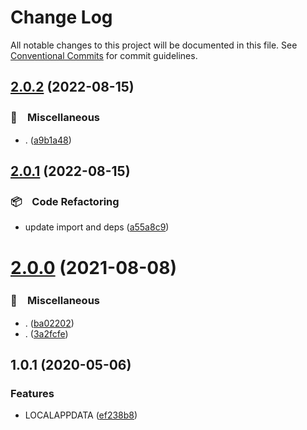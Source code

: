 # Change Log

All notable changes to this project will be documented in this file.
See [Conventional Commits](https://conventionalcommits.org) for commit guidelines.

## [2.0.2](https://github.com/bluelovers/ws-os/compare/win-appdata-local@2.0.1...win-appdata-local@2.0.2) (2022-08-15)


### 🔖　Miscellaneous

* . ([a9b1a48](https://github.com/bluelovers/ws-os/commit/a9b1a48499425dc18fd6cf918e1c3729e30f4d60))





## [2.0.1](https://github.com/bluelovers/ws-os/compare/win-appdata-local@2.0.0...win-appdata-local@2.0.1) (2022-08-15)


### 📦　Code Refactoring

* update import and deps ([a55a8c9](https://github.com/bluelovers/ws-os/commit/a55a8c955b5dffa35f2d24a8f782a148a1b0b8b1))





# [2.0.0](https://github.com/bluelovers/ws-os/compare/win-appdata-local@1.0.1...win-appdata-local@2.0.0) (2021-08-08)


### 🔖　Miscellaneous

* . ([ba02202](https://github.com/bluelovers/ws-os/commit/ba02202accb512a79c7fb471c47ba1239ce2225c))
* . ([3a2fcfe](https://github.com/bluelovers/ws-os/commit/3a2fcfeefb3570a7a380fd34a280951508a4a692))





## 1.0.1 (2020-05-06)


### Features

* LOCALAPPDATA ([ef238b8](https://github.com/bluelovers/ws-os/commit/ef238b80902f9e54a9ae7b2e707e5f475a7d098f))
